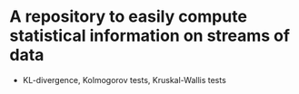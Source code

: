 # A repository to easily compute statistical information on streams of data

- KL-divergence, Kolmogorov tests, Kruskal-Wallis tests